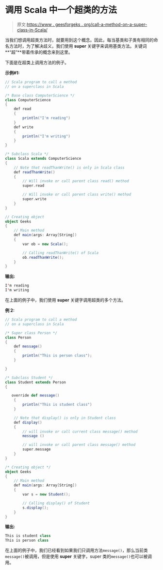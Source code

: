 # 调用 Scala 中一个超类的方法

> 原文:[https://www . geesforgeks . org/call-a-method-on-a-super-class-in-Scala/](https://www.geeksforgeeks.org/call-a-method-on-a-super-class-in-scala/)

当我们想调用超类方法时，就要用到这个概念。因此，每当基类和子类有相同的命名方法时，为了解决歧义，我们使用 **super** 关键字来调用基类方法。关键词**“超”**带着传承的概念来到这里。

下面是在超类上调用方法的例子。

**示例#1:**

```scala
// Scala program to call a method
// on a superclass in Scala

/* Base class ComputerScience */
class ComputerScience
{
    def read 
    {
        println("I'm reading")
    }
    def write
    {
        println("I'm writing")
    }
}

/* Subclass Scala */
class Scala extends ComputerScience
{
    // Note that readThanWrite() is only in Scala class 
    def readThanWrite() 
    {
        // Will invoke or call parent class read() method 
        super.read

        // Will invoke or call parent class write() method 
        super.write
    }
}

// Creating object 
object Geeks
{
    // Main method 
    def main(args: Array[String]) 
    { 
        var ob = new Scala();

        // Calling readThanWrite() of Scala
        ob.readThanWrite();
    } 
} 
```

**输出:**

```scala
I'm reading
I'm writing

```

在上面的例子中，我们使用 **super** 关键字调用超类的多个方法。

**例 2:**

```scala
// Scala program to call a method
// on a superclass in Scala

/* Super class Person */
class Person 
{ 
    def message() 
    { 
        println("This is person class"); 
    } 

} 

/* Subclass Student */
class Student extends Person 
{ 

   override def message()
    { 
        println("This is student class")
    }

    // Note that display() is only in Student class 
    def display() 
    { 
        // will invoke or call current class message() method  
        message ()

        // will invoke or call parent class message() method 
        super.message
    } 
} 

/* Creating object */
object Geeks
{ 
    // Main method
    def main(args: Array[String]) 
    { 
        var s = new Student(); 

        // Calling display() of Student 
        s.display(); 
    } 
} 
```

**输出:**

```scala
This is student class
This is person class

```

在上面的例子中，我们已经看到如果我们只调用方法`message()`，那么当前类`message()`被调用，但是使用 **super** 关键字，super 类的`message()`也可以被调用。